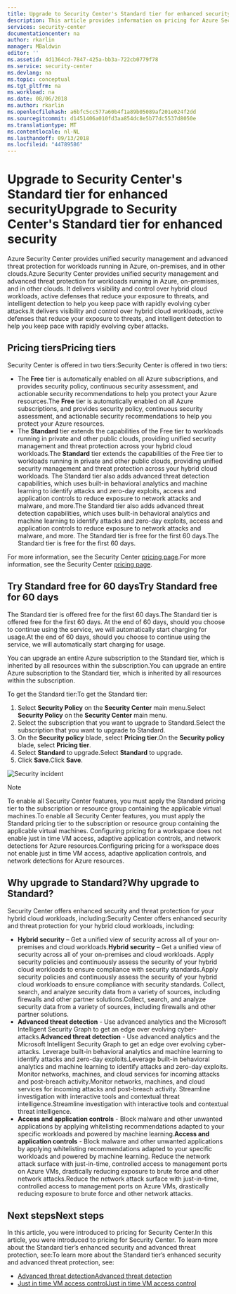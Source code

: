 ```yaml
---
title: Upgrade to Security Center's Standard tier for enhanced security | Microsoft Docs
description: This article provides information on pricing for Azure Security Center.
services: security-center
documentationcenter: na
author: rkarlin
manager: MBaldwin
editor: ''
ms.assetid: 4d1364cd-7847-425a-bb3a-722cb0779f78
ms.service: security-center
ms.devlang: na
ms.topic: conceptual
ms.tgt_pltfrm: na
ms.workload: na
ms.date: 08/06/2018
ms.author: rkarlin
ms.openlocfilehash: a6bfc5cc577a60b4f1a89b05089af201e024f2dd
ms.sourcegitcommit: d1451406a010fd3aa854dc8e5b77dc5537d8050e
ms.translationtype: MT
ms.contentlocale: nl-NL
ms.lasthandoff: 09/13/2018
ms.locfileid: "44789586"
---
```

# <a name="upgrade-to-security-centers-standard-tier-for-enhanced-security"></a><span data-ttu-id="76c20-103">Upgrade to Security Center's Standard tier for enhanced security</span><span class="sxs-lookup"><span data-stu-id="76c20-103">Upgrade to Security Center's Standard tier for enhanced security</span></span>
<span data-ttu-id="76c20-104">Azure Security Center provides unified security management and advanced threat protection for workloads running in Azure, on-premises, and in other clouds.</span><span class="sxs-lookup"><span data-stu-id="76c20-104">Azure Security Center provides unified security management and advanced threat protection for workloads running in Azure, on-premises, and in other clouds.</span></span> <span data-ttu-id="76c20-105">It delivers visibility and control over hybrid cloud workloads, active defenses that reduce your exposure to threats, and intelligent detection to help you keep pace with rapidly evolving cyber attacks.</span><span class="sxs-lookup"><span data-stu-id="76c20-105">It delivers visibility and control over hybrid cloud workloads, active defenses that reduce your exposure to threats, and intelligent detection to help you keep pace with rapidly evolving cyber attacks.</span></span>

## <a name="pricing-tiers"></a><span data-ttu-id="76c20-106">Pricing tiers</span><span class="sxs-lookup"><span data-stu-id="76c20-106">Pricing tiers</span></span>
<span data-ttu-id="76c20-107">Security Center is offered in two tiers:</span><span class="sxs-lookup"><span data-stu-id="76c20-107">Security Center is offered in two tiers:</span></span>

- <span data-ttu-id="76c20-108">The **Free** tier is automatically enabled on all Azure subscriptions, and provides security policy, continuous security assessment, and actionable security recommendations to help you protect your Azure resources.</span><span class="sxs-lookup"><span data-stu-id="76c20-108">The **Free** tier is automatically enabled on all Azure subscriptions, and provides security policy, continuous security assessment, and actionable security recommendations to help you protect your Azure resources.</span></span>
- <span data-ttu-id="76c20-109">The **Standard** tier extends the capabilities of the Free tier to workloads running in private and other public clouds, providing unified security management and threat protection across your hybrid cloud workloads.</span><span class="sxs-lookup"><span data-stu-id="76c20-109">The **Standard** tier extends the capabilities of the Free tier to workloads running in private and other public clouds, providing unified security management and threat protection across your hybrid cloud workloads.</span></span> <span data-ttu-id="76c20-110">The Standard tier also adds advanced threat detection capabilities, which uses built-in behavioral analytics and machine learning to identify attacks and zero-day exploits, access and application controls to reduce exposure to network attacks and malware, and more.</span><span class="sxs-lookup"><span data-stu-id="76c20-110">The Standard tier also adds advanced threat detection capabilities, which uses built-in behavioral analytics and machine learning to identify attacks and zero-day exploits, access and application controls to reduce exposure to network attacks and malware, and more.</span></span> <span data-ttu-id="76c20-111">The Standard tier is free for the first 60 days.</span><span class="sxs-lookup"><span data-stu-id="76c20-111">The Standard tier is free for the first 60 days.</span></span>

<span data-ttu-id="76c20-112">For more information, see the Security Center [pricing page](https://azure.microsoft.com/pricing/details/security-center/).</span><span class="sxs-lookup"><span data-stu-id="76c20-112">For more information, see the Security Center [pricing page](https://azure.microsoft.com/pricing/details/security-center/).</span></span>

## <a name="try-standard-free-for-60-days"></a><span data-ttu-id="76c20-113">Try Standard free for 60 days</span><span class="sxs-lookup"><span data-stu-id="76c20-113">Try Standard free for 60 days</span></span>
<span data-ttu-id="76c20-114">The Standard tier is offered free for the first 60 days.</span><span class="sxs-lookup"><span data-stu-id="76c20-114">The Standard tier is offered free for the first 60 days.</span></span> <span data-ttu-id="76c20-115">At the end of 60 days, should you choose to continue using the service, we will automatically start charging for usage.</span><span class="sxs-lookup"><span data-stu-id="76c20-115">At the end of 60 days, should you choose to continue using the service, we will automatically start charging for usage.</span></span>

<span data-ttu-id="76c20-116">You can upgrade an entire Azure subscription to the Standard tier, which is inherited by all resources within the subscription.</span><span class="sxs-lookup"><span data-stu-id="76c20-116">You can upgrade an entire Azure subscription to the Standard tier, which is inherited by all resources within the subscription.</span></span>

<span data-ttu-id="76c20-117">To get the Standard tier:</span><span class="sxs-lookup"><span data-stu-id="76c20-117">To get the Standard tier:</span></span>

1. <span data-ttu-id="76c20-118">Select **Security Policy** on the **Security Center** main menu.</span><span class="sxs-lookup"><span data-stu-id="76c20-118">Select **Security Policy** on the **Security Center** main menu.</span></span>
2. <span data-ttu-id="76c20-119">Select the subscription that you want to upgrade to Standard.</span><span class="sxs-lookup"><span data-stu-id="76c20-119">Select the subscription that you want to upgrade to Standard.</span></span>
3. <span data-ttu-id="76c20-120">On the **Security policy** blade, select **Pricing tier**.</span><span class="sxs-lookup"><span data-stu-id="76c20-120">On the **Security policy** blade, select **Pricing tier**.</span></span>
4. <span data-ttu-id="76c20-121">Select **Standard** to upgrade.</span><span class="sxs-lookup"><span data-stu-id="76c20-121">Select **Standard** to upgrade.</span></span>
5. <span data-ttu-id="76c20-122">Click **Save**.</span><span class="sxs-lookup"><span data-stu-id="76c20-122">Click **Save**.</span></span>

![Security incident][1]

> [!NOTE]
> <span data-ttu-id="76c20-124">To enable all Security Center features, you must apply the Standard pricing tier to the subscription or resource group containing the applicable virtual machines.</span><span class="sxs-lookup"><span data-stu-id="76c20-124">To enable all Security Center features, you must apply the Standard pricing tier to the subscription or resource group containing the applicable virtual machines.</span></span> <span data-ttu-id="76c20-125">Configuring pricing for a workspace does not enable just in time VM access, adaptive application controls, and network detections for Azure resources.</span><span class="sxs-lookup"><span data-stu-id="76c20-125">Configuring pricing for a workspace does not enable just in time VM access, adaptive application controls, and network detections for Azure resources.</span></span>
>
>

## <a name="why-upgrade-to-standard"></a><span data-ttu-id="76c20-126">Why upgrade to Standard?</span><span class="sxs-lookup"><span data-stu-id="76c20-126">Why upgrade to Standard?</span></span>
<span data-ttu-id="76c20-127">Security Center offers enhanced security and threat protection for your hybrid cloud workloads, including:</span><span class="sxs-lookup"><span data-stu-id="76c20-127">Security Center offers enhanced security and threat protection for your hybrid cloud workloads, including:</span></span>

- <span data-ttu-id="76c20-128">**Hybrid security** – Get a unified view of security across all of your on-premises and cloud workloads.</span><span class="sxs-lookup"><span data-stu-id="76c20-128">**Hybrid security** – Get a unified view of security across all of your on-premises and cloud workloads.</span></span> <span data-ttu-id="76c20-129">Apply security policies and continuously assess the security of your hybrid cloud workloads to ensure compliance with security standards.</span><span class="sxs-lookup"><span data-stu-id="76c20-129">Apply security policies and continuously assess the security of your hybrid cloud workloads to ensure compliance with security standards.</span></span> <span data-ttu-id="76c20-130">Collect, search, and analyze security data from a variety of sources, including firewalls and other partner solutions.</span><span class="sxs-lookup"><span data-stu-id="76c20-130">Collect, search, and analyze security data from a variety of sources, including firewalls and other partner solutions.</span></span>
- <span data-ttu-id="76c20-131">**Advanced threat detection** - Use advanced analytics and the Microsoft Intelligent Security Graph to get an edge over evolving cyber-attacks.</span><span class="sxs-lookup"><span data-stu-id="76c20-131">**Advanced threat detection** - Use advanced analytics and the Microsoft Intelligent Security Graph to get an edge over evolving cyber-attacks.</span></span>  <span data-ttu-id="76c20-132">Leverage built-in behavioral analytics and machine learning to identify attacks and zero-day exploits.</span><span class="sxs-lookup"><span data-stu-id="76c20-132">Leverage built-in behavioral analytics and machine learning to identify attacks and zero-day exploits.</span></span> <span data-ttu-id="76c20-133">Monitor networks, machines, and cloud services for incoming attacks and post-breach activity.</span><span class="sxs-lookup"><span data-stu-id="76c20-133">Monitor networks, machines, and cloud services for incoming attacks and post-breach activity.</span></span> <span data-ttu-id="76c20-134">Streamline investigation with interactive tools and contextual threat intelligence.</span><span class="sxs-lookup"><span data-stu-id="76c20-134">Streamline investigation with interactive tools and contextual threat intelligence.</span></span>
- <span data-ttu-id="76c20-135">**Access and application controls** - Block malware and other unwanted applications by applying whitelisting recommendations adapted to your specific workloads and powered by machine learning.</span><span class="sxs-lookup"><span data-stu-id="76c20-135">**Access and application controls** - Block malware and other unwanted applications by applying whitelisting recommendations adapted to your specific workloads and powered by machine learning.</span></span> <span data-ttu-id="76c20-136">Reduce the network attack surface with just-in-time, controlled access to management ports on Azure VMs, drastically reducing exposure to brute force and other network attacks.</span><span class="sxs-lookup"><span data-stu-id="76c20-136">Reduce the network attack surface with just-in-time, controlled access to management ports on Azure VMs, drastically reducing exposure to brute force and other network attacks.</span></span>


## <a name="next-steps"></a><span data-ttu-id="76c20-137">Next steps</span><span class="sxs-lookup"><span data-stu-id="76c20-137">Next steps</span></span>
<span data-ttu-id="76c20-138">In this article, you were introduced to pricing for Security Center.</span><span class="sxs-lookup"><span data-stu-id="76c20-138">In this article, you were introduced to pricing for Security Center.</span></span> <span data-ttu-id="76c20-139">To learn more about the Standard tier’s enhanced security and advanced threat protection, see:</span><span class="sxs-lookup"><span data-stu-id="76c20-139">To learn more about the Standard tier’s enhanced security and advanced threat protection, see:</span></span>

- [<span data-ttu-id="76c20-140">Advanced threat detection</span><span class="sxs-lookup"><span data-stu-id="76c20-140">Advanced threat detection</span></span>](security-center-threat-report.md)
- [<span data-ttu-id="76c20-141">Just in time VM access control</span><span class="sxs-lookup"><span data-stu-id="76c20-141">Just in time VM access control</span></span>](security-center-just-in-time.md)

<!--Image references-->
[1]: ./media/security-center-pricing/get-standard.png
